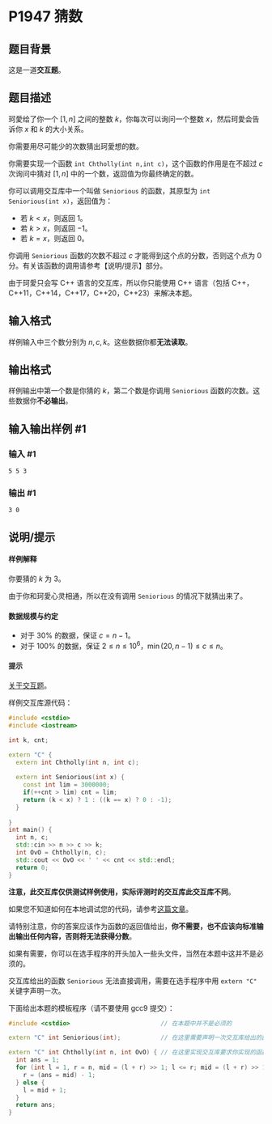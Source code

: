 # P1947 猜数

## 题目背景

这是一道**交互题**。

## 题目描述

珂愛给了你一个 $[1,n]$ 之间的整数 $k$，你每次可以询问一个整数 $x$，然后珂愛会告诉你 $x$ 和 $k$ 的大小关系。

你需要用尽可能少的次数猜出珂愛想的数。

你需要实现一个函数 `int Chtholly(int n,int c)`，这个函数的作用是在不超过 $c$ 次询问中猜对 $[1,n]$ 中的一个数，返回值为你最终确定的数。

你可以调用交互库中一个叫做 `Seniorious` 的函数，其原型为 `int Seniorious(int x)`，返回值为：

- 若 $k\lt x$，则返回 $1$。
- 若 $k\gt x$，则返回 $-1$。
- 若 $k=x$，则返回 $0$。

你调用 `Seniorious` 函数的次数不超过 $c$ 才能得到这个点的分数，否则这个点为 $0$ 分。有关该函数的调用请参考【说明/提示】部分。

由于珂愛只会写 C++ 语言的交互库，所以你只能使用 C++ 语言（包括 C++，C++11，C++14，C++17，C++20，C++23）来解决本题。

## 输入格式

样例输入中三个数分别为 $n,c,k$。这些数据你都**无法读取**。

## 输出格式

样例输出中第一个数是你猜的 $k$，第二个数是你调用 `Seniorious` 函数的次数。这些数据你**不必输出**。

## 输入输出样例 #1

### 输入 #1

```
5 5 3
```

### 输出 #1

```
3 0
```

## 说明/提示

#### 样例解释

你要猜的 $k$ 为 $3$。

由于你和珂愛心灵相通，所以在没有调用 `Seniorious` 的情况下就猜出来了。

#### 数据规模与约定

- 对于 $30\%$ 的数据，保证 $c=n-1$。
- 对于 $100\%$ 的数据，保证 $2\leq n\leq 10^6$，$\min(20,n-1)\leq c\leq n$。

#### 提示

[关于交互题](https://help.luogu.com.cn/manual/luogu/problem/interactive-problems)。

样例交互库源代码：
```cpp
#include <cstdio>
#include <iostream>

int k, cnt;

extern "C" {
  extern int Chtholly(int n, int c);
	
  extern int Seniorious(int x) {
    const int lim = 3000000;
    if(++cnt > lim) cnt = lim;
    return (k < x) ? 1 : ((k == x) ? 0 : -1);
  }
  
}
int main() {
  int n, c;
  std::cin >> n >> c >> k;
  int OvO = Chtholly(n, c);
  std::cout << OvO << ' ' << cnt << std::endl;
  return 0;
}
```
**注意，此交互库仅供测试样例使用，实际评测时的交互库此交互库不同**。

如果您不知道如何在本地调试您的代码，请参考[这篇文章](https://www.luogu.com.cn/blog/fusu2333/solution-p1947)。

请特别注意，你的答案应该作为函数的返回值给出，**你不需要，也不应该向标准输出输出任何内容，否则将无法获得分数**。

如果有需要，你可以在选手程序的开头加入一些头文件，当然在本题中这并不是必须的。

交互库给出的函数 `Seniorious` 无法直接调用，需要在选手程序中用 `extern "C"` 关键字声明一次。

下面给出本题的模板程序（请不要使用 gcc9 提交）：

```cpp
#include <cstdio>                         // 在本题中并不是必须的

extern "C" int Seniorious(int);           // 在这里需要声明一次交互库给出的函数。

extern "C" int Chtholly(int n, int OvO) { // 在这里实现交互库要求你实现的函数。
  int ans = 1;
  for (int l = 1, r = n, mid = (l + r) >> 1; l <= r; mid = (l + r) >> 1) if (Seniorious(mid) >= 0) {
    r = (ans = mid) - 1;
  } else {
    l = mid + 1;
  }
  return ans;
}
```